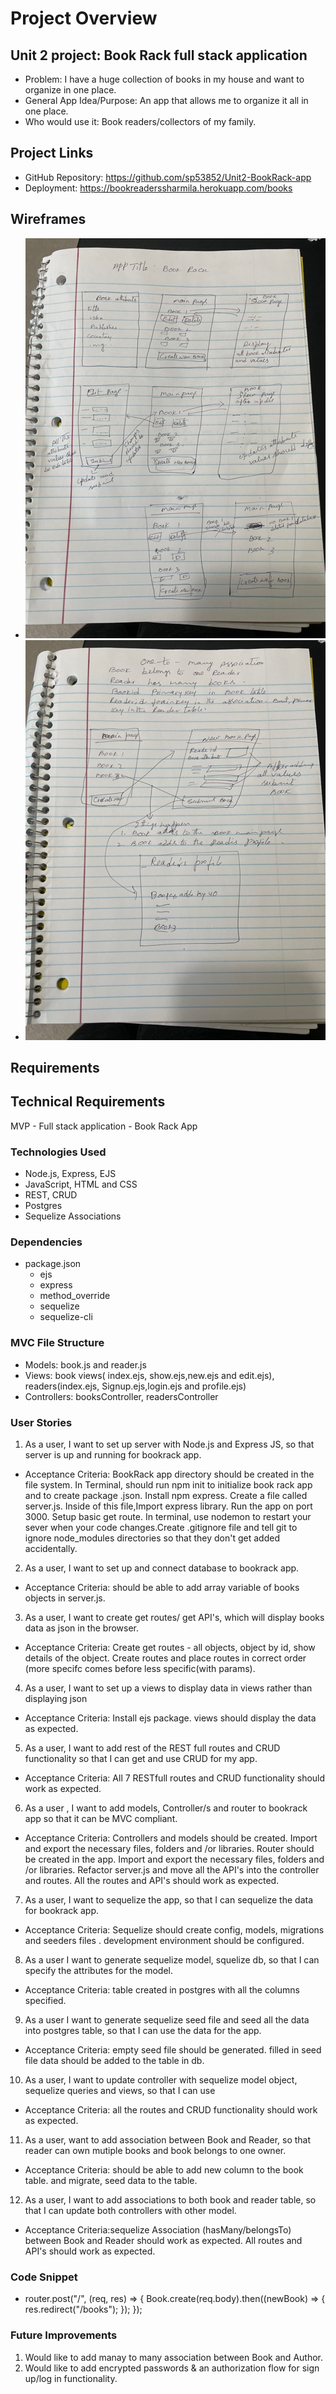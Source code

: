 # Project Overview
## Unit 2 project: Book Rack full stack application
- Problem: I have a huge collection of books in my house and want to organize in one place.
- General App Idea/Purpose: An app that allows me to organize it all in one place.
- Who would use it: Book readers/collectors of my family.

## Project Links
- GitHub Repository: https://github.com/sp53852/Unit2-BookRack-app
- Deployment: https://bookreaderssharmila.herokuapp.com/books

## Wireframes
- ![informed optimism?](img/IMG_0597.jpg)
- ![informed optimism?](img/IMG_0598.jpg)

## Requirements
## Technical Requirements
MVP - Full stack application - Book Rack App

### Technologies Used
- Node.js, Express, EJS 
- JavaScript, HTML and CSS
- REST, CRUD
- Postgres
- Sequelize Associations

### Dependencies
- package.json
    - ejs
    - express
    - method_override
    - sequelize
    - sequelize-cli

### MVC File Structure
- Models: book.js and reader.js
- Views: book views( index.ejs, show.ejs,new.ejs and edit.ejs), readers(index.ejs, Signup.ejs,login.ejs  and profile.ejs)
- Controllers: booksController, readersController

### User Stories
1. As a user, I want to set up server with Node.js and Express JS, so that server is up and running for bookrack app.
- Acceptance Criteria: BookRack app directory should be created in the file system. In Terminal, should run npm init to initialize book rack app and to create package .json. Install npm express. Create a file called server.js. Inside of this file,Import express library. Run the app on port 3000. Setup basic get route. In terminal, use nodemon to restart your sever when your code changes.Create .gitignore file and tell git to ignore node_modules directories so that they don't get added accidentally.

2. As a user, I want to set up and connect database to bookrack app.
- Acceptance Criteria: should be able to add array variable of books objects in server.js.

3. As a user, I want to create get routes/ get API's, which will display books data as json in the browser.
- Acceptance Criteria: Create get routes - all objects, object by id, show details of the object. Create routes and place routes in correct order (more specifc comes before less specific(with params). 

4.  As a user, I want to set up a views to display data in views rather than displaying json
- Acceptance Criteria: Install ejs package. views should display the data as expected.

5. As a user, I want to add rest of the REST full routes and CRUD functionality so that I can get and use CRUD for my app.
- Acceptance Criteria: All 7 RESTfull routes and CRUD functionality should work as expected.

6. As a user , I want to add models, Controller/s and router to bookrack app so that it can be MVC compliant.
- Acceptance Criteria: Controllers and models should be created. Import and export the necessary files, folders and /or libraries.
   Router should be created in the app. Import and export the necessary files, folders and /or libraries.
   Refactor server.js and move all the API's into the controller and routes. 
   All the routes and API's should work as expected.

7. As a user, I want to sequelize the app, so that I can sequelize the data for bookrack app.
- Acceptance Criteria: Sequelize should create config, models, migrations and seeders files .
   development environment should be configured.

8. As a user I want to generate sequelize model, squelize db, so that I can specify the attributes for the model. 
- Acceptance Criteria: table created in postgres with all the columns specified.

9. As a user I want to generate sequelize seed file and seed all the data into postgres table, so that I can use the data for the app.
- Acceptance Criteria: empty seed file should be generated. filled in seed file data should be added to the table in db.

 10. As a user, I want to update controller with sequelize model object, sequelize queries and views, so that I can use 
- Acceptance Criteria:  all the routes and CRUD functionality should work as expected.
   
11. As a user, want to add association between Book and Reader, so that reader can own mutiple books and book belongs to one owner.
- Acceptance Criteria: should be able to add new column to the book table. and migrate, seed data to the table. 

12. As a user, I want to add associations to both book and reader table, so that I can update both controllers with other model.
- Acceptance Criteria:sequelize Association (hasMany/belongsTo) between Book and Reader should work as expected. All routes and API's should work as expected. 

### Code Snippet
- router.post("/", (req, res) => {
    Book.create(req.body).then((newBook) => {
      res.redirect("/books");
    });
  });

### Future Improvements
1. Would like to add manay to many association between Book and Author.
2. Would like to add encrypted passwords & an authorization flow for sign up/log in functionality.